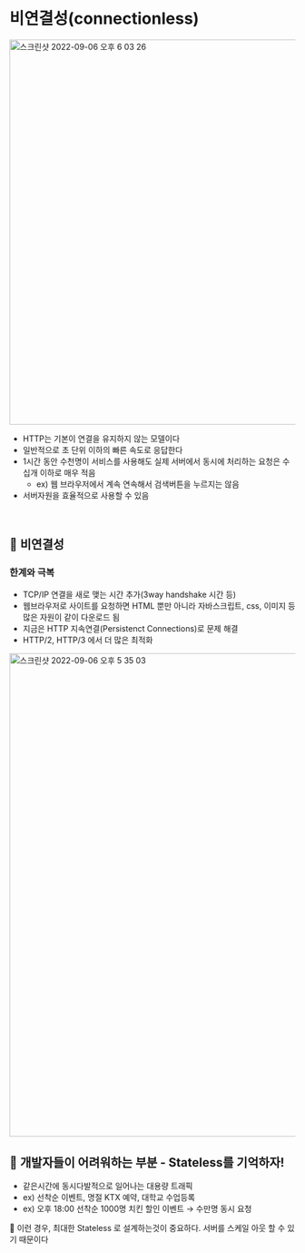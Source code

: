 # 비연결성(connectionless)

<img width="677" alt="스크린샷 2022-09-06 오후 6 03 26" src="https://user-images.githubusercontent.com/101084642/188594222-1741bff6-11fe-4d39-aad9-7b98b43237dd.png">

- HTTP는 기본이 연결을 유지하지 않는 모델이다
- 일반적으로 초 단위 이하의 빠른 속도로 응답한다
- 1시간 동안 수천명이 서비스를 사용해도 실제 서버에서 동시에 처리하는 요청은 수십개 이하로 매우 적음
  -  ex) 웹 브라우저에서 계속 연속해서 검색버튼을 누르지는 않음
- 서버자원을 효율적으로 사용할 수 있음

<br>

##  🔎 비연결성
### 한계와 극복
- TCP/IP 연결을 새로 맺는 시간 추가(3way handshake 시간 등)
- 웹브라우저로 사이트를 요청하면 HTML 뿐만 아니라 자바스크립트, css, 이미지 등 많은 자원이 같이 다운로드 됨
- 지금은 HTTP 지속연결(Persistenct Connections)로 문제 해결
- HTTP/2, HTTP/3 에서 더 많은 최적화

<img width="850" alt="스크린샷 2022-09-06 오후 5 35 03" src="https://user-images.githubusercontent.com/101084642/188587798-25a583ca-e002-487a-97af-07b8ea847fe9.png">

<br>

##  🔎 개발자들이 어려워하는 부분 - Stateless를 기억하자!
- 같은시간에 동시다발적으로 일어나는 대용량 트래픽
- ex) 선착순 이벤트, 명절 KTX 예약, 대학교 수업등록
- ex) 오후 18:00 선착순 1000명 치킨 할인 이벤트 → 수만명 동시 요청

🌟 이런 경우, 최대한 Stateless 로 설계하는것이 중요하다. 서버를 스케일 아웃 할 수 있기 때문이다

